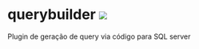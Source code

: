# querybuilder <a href="https://travis-ci.org/thiagogmiranda/querybuilder"><img src="https://travis-ci.org/thiagogmiranda/querybuilder.svg?branch=master"></a>

Plugin de geração de query via código para SQL server
